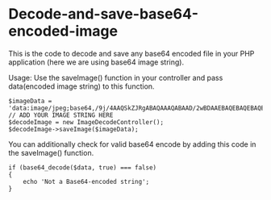 # Decode-and-save-base64-encoded-image
This is the code to decode and save any base64 encoded file  in your PHP application (here we are using base64 image string).

Usage: Use the saveImage() function in your controller and pass data(encoded image string) to this function.


    $imageData = 'data:image/jpeg;base64,/9j/4AAQSkZJRgABAQAAAQABAAD/2wBDAAEBAQEBAQEBAQEBAQEBAQEBAQEBAQEBAQEBAQEBAQEBAQEBAQEBAQEBAQEBAQEBAQEBAQEBAQEBAQEBAQEBAQH/mQll+8'  // ADD YOUR IMAGE STRING HERE
    $decodeImage = new ImageDecodeController();
    $decodeImage->saveImage($imageData); 
    
You can additionally check for valid base64 encode by adding this code in the saveImage() function.

    if (base64_decode($data, true) === false)
    {
        echo 'Not a Base64-encoded string';
    }
